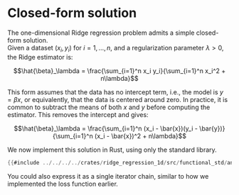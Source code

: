 # Closed-form solution

The one-dimensional Ridge regression problem admits a simple closed-form solution.  
Given a dataset $(x_i, y_i)$ for $i = 1, \ldots, n$, and a regularization parameter $\lambda > 0$, the Ridge estimator is:

$$\hat{\beta}_\lambda = \frac{\sum_{i=1}^n x_i y_i}{\sum_{i=1}^n x_i^2 + n\lambda}$$

This form assumes that the data has no intercept term, i.e., the model is $y = \beta x$, or equivalently, that the data is centered around zero. In practice, it is common to subtract the means of both $x$ and $y$ before computing the estimator. This removes the intercept and gives:

$$\hat{\beta}_\lambda = \frac{\sum_{i=1}^n (x_i - \bar{x})(y_i - \bar{y})}{\sum_{i=1}^n (x_i - \bar{x})^2 + n\lambda}$$

We now implement this solution in Rust, using only the standard library.

```rust
{{#include ../../../../crates/ridge_regression_1d/src/functional_std/analytical.rs:ridge_estimator}}
```

You could also express it as a single iterator chain, similar to how we implemented the loss function earlier.